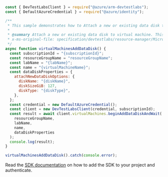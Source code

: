 ```javascript
const { DevTestLabsClient } = require("@azure/arm-devtestlabs");
const { DefaultAzureCredential } = require("@azure/identity");

/**
 * This sample demonstrates how to Attach a new or existing data disk to virtual machine. This operation can take a while to complete.
 *
 * @summary Attach a new or existing data disk to virtual machine. This operation can take a while to complete.
 * x-ms-original-file: specification/devtestlabs/resource-manager/Microsoft.DevTestLab/stable/2018-09-15/examples/VirtualMachines_AddDataDisk.json
 */
async function virtualMachinesAddDataDisk() {
  const subscriptionId = "{subscriptionId}";
  const resourceGroupName = "resourceGroupName";
  const labName = "{labName}";
  const name = "{virtualMachineName}";
  const dataDiskProperties = {
    attachNewDataDiskOptions: {
      diskName: "{diskName}",
      diskSizeGiB: 127,
      diskType: "{diskType}",
    },
  };
  const credential = new DefaultAzureCredential();
  const client = new DevTestLabsClient(credential, subscriptionId);
  const result = await client.virtualMachines.beginAddDataDiskAndWait(
    resourceGroupName,
    labName,
    name,
    dataDiskProperties
  );
  console.log(result);
}

virtualMachinesAddDataDisk().catch(console.error);
```

Read the [SDK documentation](https://github.com/Azure/azure-sdk-for-js/blob/%40azure%2Farm-devtestlabs_4.0.1/sdk/devtestlabs/arm-devtestlabs/README.md) on how to add the SDK to your project and authenticate.
